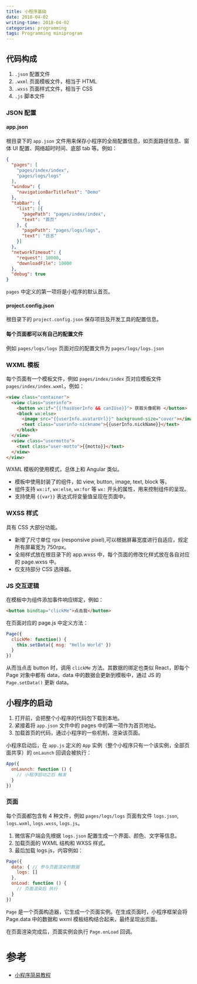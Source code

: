 ```yaml
---
title: 小程序基础
date: 2018-04-02
writing-time: 2018-04-02
categories: programming
tags: Programming miniprogram
---
```



## 代码构成

1. `.json` 配置文件
2. `.wxml` 页面模板文件，相当于 HTML
3. `.wxss` 页面样式文件，相当于 CSS
4. `.js` 脚本文件

### JSON 配置

####  app.json

根目录下的 `app.json` 文件用来保存小程序的全局配置信息，如页面路径信息、窗体 UI 配置、网络超时时间、底部 tab 等。例如：

```json
{
  "pages": [
    "pages/index/index",
    "pages/logs/logs"
  ],
  "window": {
    "navigationBarTitleText": "Demo"
  },
  "tabBar": {
    "list": [{
      "pagePath": "pages/index/index",
      "text": "首页"
    }, {
      "pagePath": "pages/logs/logs",
      "text": "日志"
    }]
  },
  "networkTimeout": {
    "request": 10000,
    "downloadFile": 10000
  },
  "debug": true
}
```

`pages` 中定义的第一项将是小程序的默认首页。

#### project.config.json

根目录下的 `project.config.json` 保存项目及开发工具的配置信息。

#### 每个页面都可以有自己的配置文件

例如 `pages/logs/logs` 页面对应的配置文件为 `pages/logs/logs.json`


### WXML 模板

每个页面有一个模板文件，例如 `pages/index/index` 页对应模板文件 `pages/index/index.wxml`，例如：

```html
<view class="container">
  <view class="userinfo">
    <button wx:if="{{!hasUserInfo && canIUse}}"> 获取头像昵称 </button>
    <block wx:else>
      <image src="{{userInfo.avatarUrl}}" background-size="cover"></image>
      <text class="userinfo-nickname">{{userInfo.nickName}}</text>
    </block>
  </view>
  <view class="usermotto">
    <text class="user-motto">{{motto}}</text>
  </view>
</view>
```

WXML 模板的使用模式，总体上和 Angular 类似。

+ 模板中使用封装了的组件，如 view, button, image, text, block 等。
+ 组件支持 `wx:if`, `wx:else`, `wx:for` 等 `wx:` 开头的属性，用来控制组件的呈现。
+ 支持使用 `{{var}}` 表达式将变量值呈现在页面中。

### WXSS 样式

具有 CSS 大部分功能。

+ 新增了尺寸单位 rpx (responsive pixel),可以根据屏幕宽度进行自适应，规定所有屏幕宽为 750rpx。
+ 全局样式放在根目录下的 app.wxss 中，每个页面的修改化样式放在各自对应的 page.wxss 中。
+ 仅支持部分 CSS 选择器。

### JS 交互逻辑

在模板中为组件添加事件响应绑定，例如：

```html
<button bindtap="clickMe">点击我</button>
```

在页面对应的 page.js 中定义方法：

```javascript
Page({
  clickMe: function() {
    this.setData({ msg: "Hello World" })
  }
})
```

从而当点击 button 时，调用 `clickMe` 方法。其数据的绑定也类似 React，即每个 Page 对象中都有 data，data 中的数据会更新到模板中，通过 JS 的 `Page.setData()` 更新 data。

## 小程序的启动

1. 打开前，会把整个小程序的代码包下载到本地。
2. 紧接着将 `app.json` 文件中的 pages 中的第一项作为首页地址。
3. 加载首页的代码，通过小程序的一些机制，渲染该页面。

小程序启动后，在 `app.js` 定义的 `App` 实例（整个小程序只有一个该实例，全部页面共享）的 `onLaunch` 回调会被执行：

```javascript
App({
  onLaunch: function () {
    // 小程序启动之后 触发
  }
})
```

### 页面

每个页面都包含有 4 种文件，例如 `pages/logs/logs` 页面有文件 `logs.json`, `logs.wxml`, `logs.wxss`, `logs.js`。

1. 微信客户端会先根据  `logs.json` 配置生成一个界面、颜色、文字等信息。
2. 加载页面的 WXML 结构和 WXSS 样式。
3. 最后加载  logs.js，内容例如：

```javascript
Page({
  data: { // 参与页面渲染的数据
    logs: []
  },
  onLoad: function () {
    // 页面渲染后 执行
  }
})
```

`Page` 是一个页面构造器，它生成一个页面实例。在生成页面时，小程序框架会将 Page.data 中的数据和 wxml 模板结构结合起来，最终呈现出页面。

在页面渲染完成后，页面实例会执行 `Page.onLoad` 回调。

# 参考

+ [小程序简易教程](https://developers.weixin.qq.com/miniprogram/dev/)

